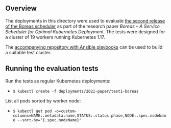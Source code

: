 ## Overview
The deployments in this directory were used to evaluate [the second release of the Boreas scheduler](https://github.com/boreas/boreas-scheduler/blob/master/CHANGELOG.md) as part of the research paper *Boreas – A Service Scheduler for Optimal Kubernetes Deployment*. The tests were designed for a cluster of 19 workers running Kubernetes 1.17.

The [accompanying repository with Ansible playbooks](https://github.com/torgeirl/kubernetes-playbooks) can be used to build a suitable test cluster.

## Running the evaluation tests
Run the tests as regular Kubernetes deployments:
  - `$ kubectl create -f deployments/2021-paper/test1-boreas`

List all pods sorted by worker node:
  - `$ kubectl get pod -o=custom-columns=NAME:.metadata.name,STATUS:.status.phase,NODE:.spec.nodeName --sort-by="{.spec.nodeName}"` 
